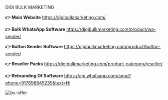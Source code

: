 DIGI BULK MARKETING

**👉 Main Website**
https://digibulkmarketing.com/

**👉  Bulk WhatsApp Software**
https://digibulkmarketing.com/product/wa-sender/

**👉  Button Sender Software**
https://digibulkmarketing.com/product/button-sender/

**👉  Reseller Packs**
https://digibulkmarketing.com/product-category/reseller/

**👉  Rebranding Of Software**
https://api.whatsapp.com/send?phone=917698845235&text=Hi

![bs-offer](https://github.com/digi-bulk-marketing/button-sender/assets/110413843/e80ccfb5-ce23-457e-b6dd-44cc8a9f1e1b)

